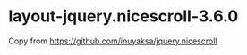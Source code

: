 layout-jquery.nicescroll-3.6.0
==============================

Copy from https://github.com/inuyaksa/jquery.nicescroll
